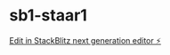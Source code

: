 # sb1-staar1

[Edit in StackBlitz next generation editor ⚡️](https://stackblitz.com/~/github.com/DaniloBandeira0/sb1-staar1)